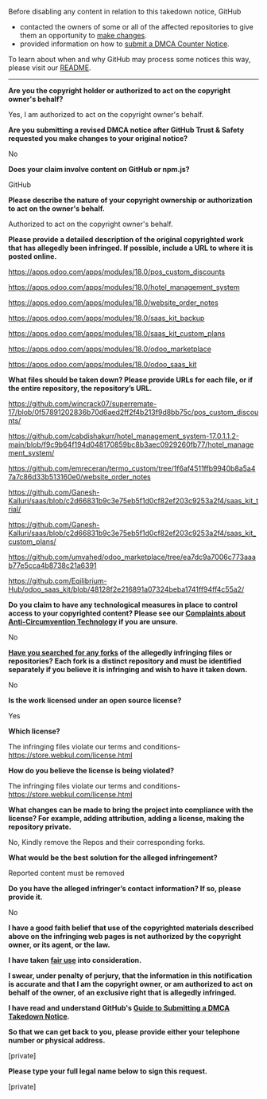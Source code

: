 Before disabling any content in relation to this takedown notice, GitHub
- contacted the owners of some or all of the affected repositories to give them an opportunity to [make changes](https://docs.github.com/en/github/site-policy/dmca-takedown-policy#a-how-does-this-actually-work).
- provided information on how to [submit a DMCA Counter Notice](https://docs.github.com/en/articles/guide-to-submitting-a-dmca-counter-notice).

To learn about when and why GitHub may process some notices this way, please visit our [README](https://github.com/github/dmca/blob/master/README.md#anatomy-of-a-takedown-notice).

---

**Are you the copyright holder or authorized to act on the copyright owner's behalf?**

Yes, I am authorized to act on the copyright owner's behalf.

**Are you submitting a revised DMCA notice after GitHub Trust & Safety requested you make changes to your original notice?**

No

**Does your claim involve content on GitHub or npm.js?**

GitHub

**Please describe the nature of your copyright ownership or authorization to act on the owner's behalf.**

Authorized to act on the copyright owner's behalf.

**Please provide a detailed description of the original copyrighted work that has allegedly been infringed. If possible, include a URL to where it is posted online.**

https://apps.odoo.com/apps/modules/18.0/pos_custom_discounts

https://apps.odoo.com/apps/modules/18.0/hotel_management_system

https://apps.odoo.com/apps/modules/18.0/website_order_notes

https://apps.odoo.com/apps/modules/18.0/saas_kit_backup

https://apps.odoo.com/apps/modules/18.0/saas_kit_custom_plans

https://apps.odoo.com/apps/modules/18.0/odoo_marketplace

https://apps.odoo.com/apps/modules/18.0/odoo_saas_kit

**What files should be taken down? Please provide URLs for each file, or if the entire repository, the repository’s URL.**

https://github.com/wincrack07/superremate-17/blob/0f57891202836b70d6aed2ff2f4b213f9d8bb75c/pos_custom_discounts/

https://github.com/cabdishakurr/hotel_management_system-17.0.1.1.2-main/blob/f9c9b64f194d048170859bc8b3aec0929260fb77/hotel_management_system/

https://github.com/emreceran/termo_custom/tree/1f6af4511ffb9940b8a5a47a7c86d33b513160e0/website_order_notes

https://github.com/Ganesh-Kalluri/saas/blob/c2d66831b9c3e75eb5f1d0cf82ef203c9253a2f4/saas_kit_trial/

https://github.com/Ganesh-Kalluri/saas/blob/c2d66831b9c3e75eb5f1d0cf82ef203c9253a2f4/saas_kit_custom_plans/

https://github.com/umvahed/odoo_marketplace/tree/ea7dc9a7006c773aaab77e5cca4b8738c21a6391

https://github.com/Eqilibrium-Hub/odoo_saas_kit/blob/48128f2e216891a07324beba1741ff94ff4c55a2/

**Do you claim to have any technological measures in place to control access to your copyrighted content? Please see our <a href="https://docs.github.com/articles/guide-to-submitting-a-dmca-takedown-notice#complaints-about-anti-circumvention-technology">Complaints about Anti-Circumvention Technology</a> if you are unsure.**

No

**<a href="https://docs.github.com/articles/dmca-takedown-policy#b-what-about-forks-or-whats-a-fork">Have you searched for any forks</a> of the allegedly infringing files or repositories? Each fork is a distinct repository and must be identified separately if you believe it is infringing and wish to have it taken down.**

No

**Is the work licensed under an open source license?**

Yes

**Which license?**

The infringing files violate our terms and conditions- https://store.webkul.com/license.html

**How do you believe the license is being violated?**

The infringing files violate our terms and conditions- https://store.webkul.com/license.html

**What changes can be made to bring the project into compliance with the license? For example, adding attribution, adding a license, making the repository private.**

No, Kindly remove the Repos and their corresponding forks.

**What would be the best solution for the alleged infringement?**

Reported content must be removed

**Do you have the alleged infringer’s contact information? If so, please provide it.**

No

**I have a good faith belief that use of the copyrighted materials described above on the infringing web pages is not authorized by the copyright owner, or its agent, or the law.**

**I have taken <a href="https://www.lumendatabase.org/topics/22">fair use</a> into consideration.**

**I swear, under penalty of perjury, that the information in this notification is accurate and that I am the copyright owner, or am authorized to act on behalf of the owner, of an exclusive right that is allegedly infringed.**

**I have read and understand GitHub's <a href="https://docs.github.com/articles/guide-to-submitting-a-dmca-takedown-notice/">Guide to Submitting a DMCA Takedown Notice</a>.**

**So that we can get back to you, please provide either your telephone number or physical address.**

[private]

**Please type your full legal name below to sign this request.**

[private]
